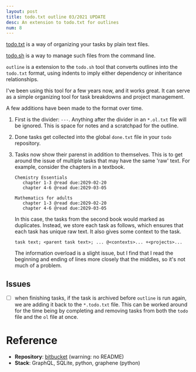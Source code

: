 ```yaml
---
layout: post
title: todo.txt outline 03/2021 UPDATE
desc: An extension to todo.txt for outlines
num: 8
---
```


[todo.txt](https://github.com/todotxt/todo.txt) is a way of organizing your tasks by plain text files.

[todo.sh](https://github.com/todotxt/todo.txt-cli) is a way to manage such files from the command line.

`outline` is a extension to the `todo.sh` tool that converts outlines into the
`todo.txt` format, using indents to imply either dependency or inheritance
relationships.



I've been using this tool for a few years now, and it works great.
It can serve as a simple organizing tool for task breakdowns and project
management.

A few additions have been made to the format over time.

1. First is the divider: `---`.
   Anything after the divider in an `*.ol.txt` file will be ignored.
   This is space for notes and a scratchpad for the outline.

2. Done tasks get collected into the global `done.txt` file in your `todo`
   repository.

3. Tasks now show their parenst in addition to themselves. This is to get around
   the issue of multiple tasks that may have the same 'raw' text. For example,
   consider the chapters in a textbook.

   ```
   Chemistry Essentials
      chapter 1-3 @read due:2029-02-20
      chapter 4-6 @read due:2029-03-05

   Mathematics for adults
      chapter 1-3 @read due:2029-02-20
      chapter 4-6 @read due:2029-03-05
   ```

   In this case, the tasks from the second book would marked as duplicates.
   Instead, we store each task as follows, which ensures that each task has
   unique raw text. It also gives some context to the task.
   ```
   task text; <parent task text>; ... @<contexts>... +<projects>...
   ```
   The information overload is a slight issue, but I find that I read the
   beginning and ending of lines more closely that the middles, so it's not much
   of a problem.


## Issues

- [ ] when finishing tasks, if the task is archived before `outline` is run
      again, we are adding it back to the `*.todo.txt` file. This can be worked
      around for the time being by completing and removing tasks from both the
      `todo` file and the `ol` file at once.


# Reference

- **Repository**: [bitbucket](https://bitbucket.org/sachinrudr/todo.actions.d/src) (warning: no README)
- **Stack**: GraphQL, SQLite, python, graphene (python)

